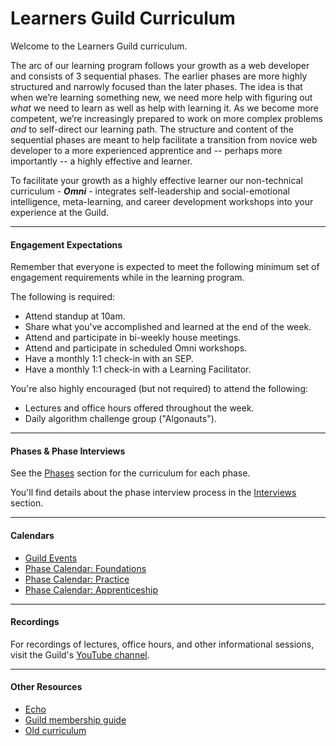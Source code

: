 # Learners Guild Curriculum

Welcome to the Learners Guild curriculum.

The arc of our learning program follows your growth as a web developer and consists of 3 sequential phases. The earlier phases are more highly structured and narrowly focused than the later phases. The idea is that when we’re learning something new, we need more help with figuring out _what_ we need to learn as well as help with learning it. As we become more competent, we’re increasingly prepared to work on more complex problems _and_ to self-direct our learning path. The structure and content of the sequential phases are meant to help facilitate a transition from novice web developer to a more experienced apprentice and -- perhaps more importantly -- a highly effective and learner.

To facilitate your growth as a highly effective learner our non-technical curriculum - _**Omni**_ - integrates self-leadership and social-emotional intelligence, meta-learning, and career development workshops into your experience at the Guild. 

---

#### Engagement Expectations

Remember that everyone is expected to meet the following minimum set of engagement requirements while in the learning program.

The following is required:

* Attend standup at 10am.
* Share what you've accomplished and learned at the end of the week.
* Attend and participate in bi-weekly house meetings.
* Attend and participate in scheduled Omni workshops.
* Have a monthly 1:1 check-in with an SEP.
* Have a monthly 1:1 check-in with a Learning Facilitator.

You're also highly encouraged \(but not required\) to attend the following:

* Lectures and office hours offered throughout the week.
* Daily algorithm challenge group \("Algonauts"\).

---

#### Phases & Phase Interviews

See the [Phases](/Phases) section for the curriculum for each phase.

You'll find details about the phase interview process in the [Interviews](/Interviews) section.

---

#### Calendars

* [Guild Events](https://calendar.google.com/calendar/embed?src=learnersguild.org_r2argrccjqlrd6md4shel1lad4%40group.calendar.google.com&ctz=America%2FLos_Angeles)
* [Phase Calendar: Foundations](https://calendar.google.com/calendar/embed?src=learnersguild.org_mq5c40phqs9bahdln84k1ub8s4%40group.calendar.google.com&ctz=America%2FLos_Angeles)
* [Phase Calendar: Practice](https://calendar.google.com/calendar/embed?src=learnersguild.org_cp10fqmfm51bcojt2n6jscnjlk%40group.calendar.google.com&ctz=America/Los_Angeles)
* [Phase Calendar: Apprenticeship](https://calendar.google.com/calendar/embed?src=learnersguild.org_jdtd800osuihbp2u19pau0gbi4%40group.calendar.google.com&ctz=America%2FLos_Angeles)

---

#### Recordings

For recordings of lectures, office hours, and other informational sessions, visit the Guild's [YouTube channel](https://www.youtube.com/channel/UC599lkzf-2haPTzDAMGEgLg).

---

#### Other Resources

* [Echo](https://echo.learnersguild.org)
* [Guild membership guide](https://guide.learnersguild.org)
* [Old curriculum](https://github.com/LearnersGuild/curriculum-app)



